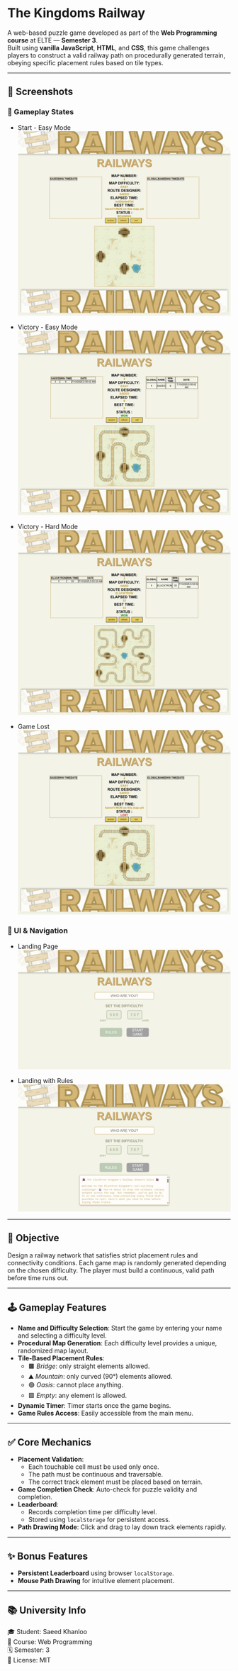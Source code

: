 # The Kingdoms Railway

A web-based puzzle game developed as part of the **Web Programming course** at ELTE — **Semester 3**.  
Built using **vanilla JavaScript**, **HTML**, and **CSS**, this game challenges players to construct a valid railway path on procedurally generated terrain, obeying specific placement rules based on tile types.

---

## 📸 Screenshots

### 🧩 Gameplay States

- Start - Easy Mode  
  ![Easy Start](./assets/easy-start.jpeg)

- Victory - Easy Mode  
  ![Easy Win](./assets/easy-win.jpeg)

- Victory - Hard Mode  
  ![Hard Win](./assets/hard-win.jpeg)

- Game Lost  
  ![Lose Screen](./assets/lose.jpeg)

### 🧭 UI & Navigation

- Landing Page  
  ![Landing](./assets/landing.jpeg)

- Landing with Rules  
  ![Landing Rules](./assets/landing-with-rules.jpeg)

---

## 🎯 Objective

Design a railway network that satisfies strict placement rules and connectivity conditions. Each game map is randomly generated depending on the chosen difficulty. The player must build a continuous, valid path before time runs out.

---

## 🕹️ Gameplay Features

- **Name and Difficulty Selection**: Start the game by entering your name and selecting a difficulty level.
- **Procedural Map Generation**: Each difficulty level provides a unique, randomized map layout.
- **Tile-Based Placement Rules**:
  - 🟫 *Bridge*: only straight elements allowed.
  - ⛰️ *Mountain*: only curved (90°) elements allowed.
  - 🟢 *Oasis*: cannot place anything.
  - 🟩 *Empty*: any element is allowed.
- **Dynamic Timer**: Timer starts once the game begins.
- **Game Rules Access**: Easily accessible from the main menu.

---

## ✅ Core Mechanics

- **Placement Validation**:
  - Each touchable cell must be used only once.
  - The path must be continuous and traversable.
  - The correct track element must be placed based on terrain.
- **Game Completion Check**: Auto-check for puzzle validity and completion.
- **Leaderboard**:
  - Records completion time per difficulty level.
  - Stored using `localStorage` for persistent access.
- **Path Drawing Mode**: Click and drag to lay down track elements rapidly.

---

## ✨ Bonus Features

- **Persistent Leaderboard** using browser `localStorage`.
- **Mouse Path Drawing** for intuitive element placement.

---

## 📚 University Info

🎓 Student: Saeed Khanloo  
🧠 Course: Web Programming  
🗓️ Semester: 3  
🪪 License: MIT